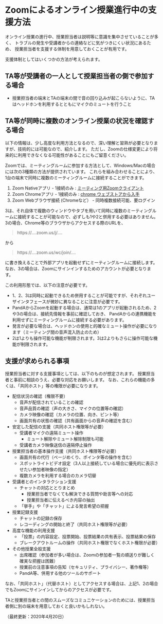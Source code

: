 # Zoomによるオンライン授業進行中の支援方法

オンライン授業の進行中、授業担当者は説明等に意識を集中させていることが多く、
トラブルの発生や受講者からの連絡などに気がつきにくい状況にあるため、
授業担当者を支援する体制を用意しておくことが有用です。

支援体制としてはいくつかの方法が考えられます。

## TA等が受講者の一人として授業担当者の側で参加する場合

- 授業担当者の端末とTAの端末の間で音の回り込みが起こらないように、TAはヘッドホンを利用するとともにマイクのミュートを行うこと

## TA等が同時に複数のオンライン授業の状況を確認する場合

以下の情報は、少し高度な利用方法となるので、深い理解と習熟が必要となりますが、技術的には可能なので、紹介します。
ただし、Zoomの仕様変更により将来的に利用できなくなる可能性があることにもご留意ください。

Zoomでは、ミーティングルームに参加する方法として、Windows/Macの場合には次の3種類の方法が提供されています。
これらを組み合わせることにより、1台の端末で同時に複数のミーティングルームに接続することができます。

1. Zoom Nativeアプリ - 1接続のみ : [ミーティング用Zoomクライアント](https://zoom.us/download)
2. Zoom Chromeアプリ - 1接続のみ : [chrome ウェブストアから入手](https://chrome.google.com/webstore/detail/zoom/hmbjbjdpkobdjplfobhljndfdfdipjhg?hl=ja)
3. Zoom Webブラウザ接続 (Chromeなど） - 同時複数接続可能、要ログイン

3は、それ自体で複数のウィンドウやタブを用いて同時に複数のミーティングルームに接続することが可能なので、必ずしも1や2と併用する必要はありません。
3の場合、Chrome等のブラウザからアクセスする際のURLを、

> https://....zoom.us/j/....

から

> https://....zoom.us/wc/join/....
  
に書き換えることで外部アプリを起動せずにミーティングルームに接続します。
なお、3の場合は、Zoomにサインインするためのアカウントが必要となります。

この利用形態では、以下の注意が必要です。

- 1、2、3は同時に起動できるため併用することが可能ですが、それぞれユーザインタフェースが微妙に異なることに注意が必要です。
- PandAからZoomを起動する場合は、通常は1のアプリが起動されるため、2や3の場合は、接続先情報を事前に確認しておき、
  PandAからの連携機能を利用せずにミーティングルームに接続する必要があります。
- 発言が必要な場合は、ヘッドホンの使用と的確なミュート操作が必要になります（ミーティング間の音声混入防止のため）
- 2は1よりも操作可能な機能が制限されます。3は2よりもさらに操作可能な機能が制限されます。

## 支援が求められる事項

授業担当者に対する支援事項としては、以下のものが想定されます。
授業担当者と事前に相談のうえ、必要な対応をお願いします。
なお、これらの機能の多くは、「共同ホスト」等の権限が必要になります。

- 配信状況の確認（権限不要）
  - 音声が配信されていることの確認
  - 音声品質の確認（声の大きさ、マイクの位置等の確認）
  - カメラ映像の確認（カメラの位置、向き、ピント等）
  - 画面共有の状態の確認（共有画面からの音声の確認を含む）
- 安定した配信の支援（共同ホスト権限等が必要）
  - 受講者マイクの遠隔ミュート操作
    - ミュート解除やミュート解除制限も可能
  - 受講者カメラ映像送信の遠隔停止操作
- 授業担当者の基本操作支援（共同ホスト権限等が必要）
  - 画面共有の代行（ページめくり、ポインタ等の操作を含む）
  - スポットライトビデオ設定（3人以上接続している場合に優先的に表示させたい参加者映像の指定）
  - 複数カメラを利用する場合のカメラ切替
- 受講者とのインタラクション支援
  - チャットの対応ととりまとめ
    - 授業担当者でなくても解決できる質問や助言等への対応
    - 授業担当者に伝えるべき内容の抽出
  - 「挙手」や「チャット」による発言希望の把握
- 授業記録支援
  - チャットの記録の保存
  - レコーディングの開始と終了（共同ホスト権限等が必要）
- 高度な機能の利用支援
  - 「投票」の内容設定、投票開始、投票結果の共有表示、投票結果の保存
  - ブレークアウトルームの操作（共同ホスト権限でなくホスト権限が必要）
- その他授業全般支援
  - 出席確認（参加者が多い場合は、Zoomの参加者一覧の順送りが難しく確実な把握は困難）
  - 授業前の注意事項の告知（セキュリティ、プライバシー、著作権等）
  - PandA等、併用する他のツールのサポート

なお、「共同ホスト」（代替ホスト）としてアクセスする場合は、上記1、2の場合でもZoomにサインインしてからのアクセスが必要です。

TAと授業担当者との間のスムーズなコミュニケーションのためには、授業担当者側に別の端末を用意しておくと良いかもしれない。

（最終更新：2020年4月20日）

